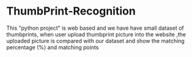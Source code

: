# ThumbPrint-Recognition
This "python project" is web based and we have have small dataset of thumbprints, when user upload thumbprint picture into the website ,the uploaded picture is compared with our dataset and show the matching percentage (%) and matching points
